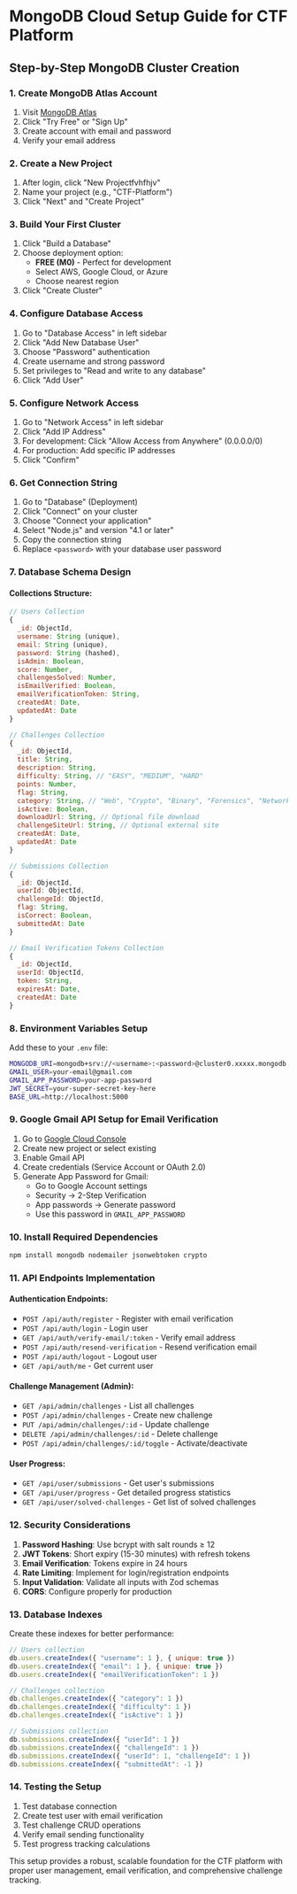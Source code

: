 # MongoDB Cloud Setup Guide for CTF Platform

## Step-by-Step MongoDB Cluster Creation

### 1. Create MongoDB Atlas Account
1. Visit [MongoDB Atlas](https://www.mongodb.com/atlas)
2. Click "Try Free" or "Sign Up"
3. Create account with email and password
4. Verify your email address

### 2. Create a New Project
1. After login, click "New Projectfvhfhjv"
2. Name your project (e.g., "CTF-Platform")
3. Click "Next" and "Create Project"

### 3. Build Your First Cluster
1. Click "Build a Database"
2. Choose deployment option:
   - **FREE (M0)** - Perfect for development
   - Select AWS, Google Cloud, or Azure
   - Choose nearest region
3. Click "Create Cluster"

### 4. Configure Database Access
1. Go to "Database Access" in left sidebar
2. Click "Add New Database User"
3. Choose "Password" authentication
4. Create username and strong password
5. Set privileges to "Read and write to any database"
6. Click "Add User"

### 5. Configure Network Access
1. Go to "Network Access" in left sidebar
2. Click "Add IP Address"
3. For development: Click "Allow Access from Anywhere" (0.0.0.0/0)
4. For production: Add specific IP addresses
5. Click "Confirm"

### 6. Get Connection String
1. Go to "Database" (Deployment)
2. Click "Connect" on your cluster
3. Choose "Connect your application"
4. Select "Node.js" and version "4.1 or later"
5. Copy the connection string
6. Replace `<password>` with your database user password

### 7. Database Schema Design

#### Collections Structure:

```javascript
// Users Collection
{
  _id: ObjectId,
  username: String (unique),
  email: String (unique),
  password: String (hashed),
  isAdmin: Boolean,
  score: Number,
  challengesSolved: Number,
  isEmailVerified: Boolean,
  emailVerificationToken: String,
  createdAt: Date,
  updatedAt: Date
}

// Challenges Collection
{
  _id: ObjectId,
  title: String,
  description: String,
  difficulty: String, // "EASY", "MEDIUM", "HARD"
  points: Number,
  flag: String,
  category: String, // "Web", "Crypto", "Binary", "Forensics", "Network"
  isActive: Boolean,
  downloadUrl: String, // Optional file download
  challengeSiteUrl: String, // Optional external site
  createdAt: Date,
  updatedAt: Date
}

// Submissions Collection
{
  _id: ObjectId,
  userId: ObjectId,
  challengeId: ObjectId,
  flag: String,
  isCorrect: Boolean,
  submittedAt: Date
}

// Email Verification Tokens Collection
{
  _id: ObjectId,
  userId: ObjectId,
  token: String,
  expiresAt: Date,
  createdAt: Date
}
```

### 8. Environment Variables Setup
Add these to your `.env` file:

```bash
MONGODB_URI=mongodb+srv://<username>:<password>@cluster0.xxxxx.mongodb.net/ctf-platform?retryWrites=true&w=majority
GMAIL_USER=your-email@gmail.com
GMAIL_APP_PASSWORD=your-app-password
JWT_SECRET=your-super-secret-key-here
BASE_URL=http://localhost:5000
```

### 9. Google Gmail API Setup for Email Verification
1. Go to [Google Cloud Console](https://console.cloud.google.com/)
2. Create new project or select existing
3. Enable Gmail API
4. Create credentials (Service Account or OAuth 2.0)
5. Generate App Password for Gmail:
   - Go to Google Account settings
   - Security → 2-Step Verification
   - App passwords → Generate password
   - Use this password in `GMAIL_APP_PASSWORD`

### 10. Install Required Dependencies
```bash
npm install mongodb nodemailer jsonwebtoken crypto
```

### 11. API Endpoints Implementation

#### Authentication Endpoints:
- `POST /api/auth/register` - Register with email verification
- `POST /api/auth/login` - Login user
- `GET /api/auth/verify-email/:token` - Verify email address
- `POST /api/auth/resend-verification` - Resend verification email
- `POST /api/auth/logout` - Logout user
- `GET /api/auth/me` - Get current user

#### Challenge Management (Admin):
- `GET /api/admin/challenges` - List all challenges
- `POST /api/admin/challenges` - Create new challenge
- `PUT /api/admin/challenges/:id` - Update challenge
- `DELETE /api/admin/challenges/:id` - Delete challenge
- `POST /api/admin/challenges/:id/toggle` - Activate/deactivate

#### User Progress:
- `GET /api/user/submissions` - Get user's submissions
- `GET /api/user/progress` - Get detailed progress statistics
- `GET /api/user/solved-challenges` - Get list of solved challenges

### 12. Security Considerations
1. **Password Hashing**: Use bcrypt with salt rounds ≥ 12
2. **JWT Tokens**: Short expiry (15-30 minutes) with refresh tokens
3. **Email Verification**: Tokens expire in 24 hours
4. **Rate Limiting**: Implement for login/registration endpoints
5. **Input Validation**: Validate all inputs with Zod schemas
6. **CORS**: Configure properly for production

### 13. Database Indexes
Create these indexes for better performance:

```javascript
// Users collection
db.users.createIndex({ "username": 1 }, { unique: true })
db.users.createIndex({ "email": 1 }, { unique: true })
db.users.createIndex({ "emailVerificationToken": 1 })

// Challenges collection
db.challenges.createIndex({ "category": 1 })
db.challenges.createIndex({ "difficulty": 1 })
db.challenges.createIndex({ "isActive": 1 })

// Submissions collection
db.submissions.createIndex({ "userId": 1 })
db.submissions.createIndex({ "challengeId": 1 })
db.submissions.createIndex({ "userId": 1, "challengeId": 1 })
db.submissions.createIndex({ "submittedAt": -1 })
```

### 14. Testing the Setup
1. Test database connection
2. Create test user with email verification
3. Test challenge CRUD operations
4. Verify email sending functionality
5. Test progress tracking calculations

This setup provides a robust, scalable foundation for the CTF platform with proper user management, email verification, and comprehensive challenge tracking.
